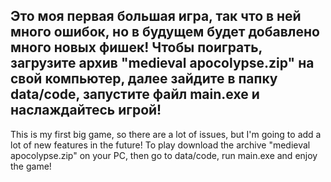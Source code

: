 Это моя первая большая игра, так что в ней много ошибок, но в будущем будет добавлено много новых фишек!
Чтобы поиграть, загрузите архив "medieval apocolypse.zip" на свой компьютер, далее зайдите в папку data/code, запустите файл main.exe и наслаждайтесь игрой!
-------------------
This is my first big game, so there are a lot of issues, but I'm going to add a lot of new features in the future!
To play download the archive "medieval apocolypse.zip" on your PC, then go to data/code, run main.exe and enjoy the game!
